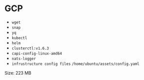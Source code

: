 # GCP

* `wget`
* `snap`
* `yq`
* `kubectl`
* `helm`
* `clusterctl:v1.6.3`
* `capi-config-linux-amd64`
* `nats-logger`
* `infrustructure config files` `/home/ubuntu/assets/config.yaml`

Size: 223 MB